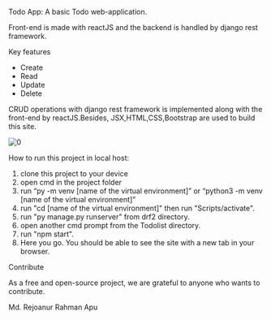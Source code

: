 Todo App: A basic Todo web-application.

Front-end is made with reactJS and the backend is handled by django rest framework.

Key features
- Create
- Read
- Update
- Delete

CRUD operations with django rest framework is implemented along with the front-end by reactJS.Besides, JSX,HTML,CSS,Bootstrap are used to build this site.

![0](https://github.com/Rejoan2020/TodoList-with-RESTapi/assets/63773925/8abc22cf-7e59-43c9-b39c-5f89dddba80d)


How to run this project in local host:
1. clone this project to your device
2. open cmd in the project folder
3. run “py -m venv [name of the virtual environment]” or “python3 -m venv [name of the virtual environment]”
4. run "cd [name of the virtual environment]" then run "Scripts/activate".
5. run "py manage.py runserver" from drf2 directory.
6. open another cmd prompt from the Todolist directory.
7. run "npm start".
8. Here you go. You should be able to see the site with a new tab in your browser.

Contribute

As a free and open-source project, we are grateful to anyone who wants to contribute. 

Md. Rejoanur Rahman Apu
 
